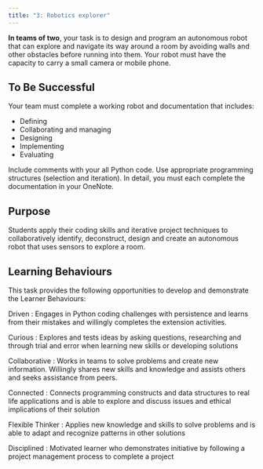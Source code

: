 ```yaml
---
title: "3: Robotics explorer"
---
```

**In teams of two**, your task is to design and program an autonomous robot that can explore and navigate its way around a room by avoiding walls and other obstacles before running into them. Your robot must have the capacity to carry a small camera or mobile phone.

## To Be Successful 
Your team must complete a working robot and documentation that includes:

- Defining
- Collaborating and managing
- Designing
- Implementing
- Evaluating

Include comments with your all Python code. Use appropriate programming structures (selection and iteration). In detail, you must each complete the documentation in your OneNote.

## Purpose
Students apply their coding skills and iterative project techniques to collaboratively identify, deconstruct, design and create an autonomous robot that uses sensors to explore a room.

## Learning Behaviours
This task provides the following opportunities to develop and demonstrate the Learner Behaviours:

Driven
: Engages in Python coding challenges with persistence and learns from their mistakes and willingly completes the extension activities.

Curious
: Explores and tests ideas by asking questions, researching and through trial and error when learning new skills or developing solutions

Collaborative
: Works in teams to solve problems and create new information. Willingly shares new skills and knowledge and assists others and seeks assistance from peers.

Connected
: Connects programming constructs and data structures to real life applications and is able to explore and discuss issues and ethical implications of their solution

Flexible Thinker
: Applies new knowledge and skills to solve problems and is able to adapt and recognize patterns in other solutions

Disciplined
: Motivated learner who demonstrates initiative by following a project management process to complete a project
